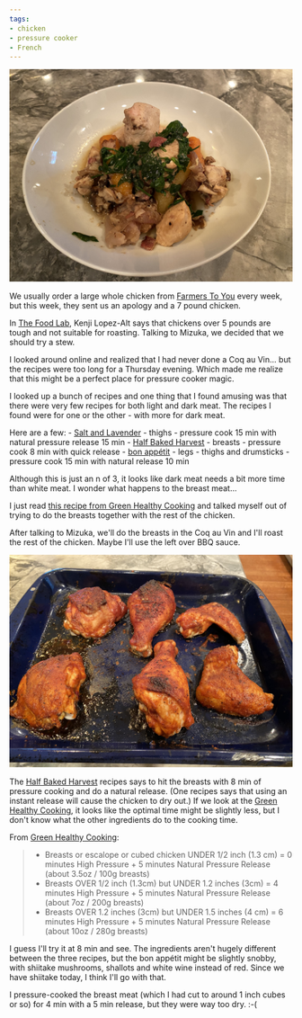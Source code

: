 ```yaml
---
tags:
- chicken
- pressure cooker
- French
---
```

![Coq au Vin](/images/coq-au-vin.jpeg)

We usually order a large whole chicken from [Farmers To You](https://farmerstoyou.com/) every week, but this week, they sent us an apology and a 7 pound chicken.

In [The Food Lab](https://www.seriouseats.com/the-food-lab), Kenji Lopez-Alt says that chickens over 5 pounds are tough and not suitable for roasting. Talking to Mizuka, we decided that we should try a stew.

I looked around online and realized that I had never done a Coq au Vin... but the recipes were too long for a Thursday evening. Which made me realize that this might be a perfect place for pressure cooker magic.

I looked up a bunch of recipes and one thing that I found amusing was that there were very few recipes for both light and dark meat. The recipes I found were for one or the other - with more for dark meat.

Here are a few:
	- [Salt and Lavender](https://www.saltandlavender.com/instant-pot-coq-au-vin/) - thighs - pressure cook 15 min with natural pressure release 15 min
	- [Half Baked Harvest](https://www.halfbakedharvest.com/healthier-instant-pot-coq-au-vin/) - breasts - pressure cook 8 min with quick release
	- [bon appétit](https://www.bonappetit.com/recipe/instant-pot-coq-au-vin) - legs - thighs and drumsticks - pressure cook 15 min with natural release 10 min

Although this is just an n of 3, it looks like dark meat needs a bit more time than white meat. I wonder what happens to the breast meat...

I just read [this recipe from Green Healthy Cooking](https://greenhealthycooking.com/instant-pot-chicken/) and talked myself out of trying to do the breasts together with the rest of the chicken.

After talking to Mizuka, we'll do the breasts in the Coq au Vin and I'll roast the rest of the chicken. Maybe I'll use the left over BBQ sauce.

![BBQ Chicken](/images/bbq-chicken.jpeg)

The [Half Baked Harvest](https://www.halfbakedharvest.com/healthier-instant-pot-coq-au-vin/) recipes says to hit the breasts with 8 min of pressure cooking and do a natural release. (One recipes says that using an instant release will cause the chicken to dry out.) If we look at the [Green Healthy Cooking](https://greenhealthycooking.com/instant-pot-chicken/), it looks like the optimal time might be slightly less, but I don't know what the other ingredients do to the cooking time.

From [Green Healthy Cooking](https://greenhealthycooking.com/instant-pot-chicken/):
> * Breasts or escalope or cubed chicken UNDER 1/2 inch (1.3 cm) = 0 minutes High Pressure + 5 minutes Natural Pressure Release (about 3.5oz / 100g breasts)
> * Breasts OVER 1/2 inch (1.3cm) but UNDER 1.2 inches (3cm) = 4 minutes High Pressure + 5 minutes Natural Pressure Release (about 7oz / 200g breasts)
> * Breasts OVER 1.2 inches (3cm) but UNDER 1.5 inches (4 cm) = 6 minutes High Pressure + 5 minutes Natural Pressure Release (about 10oz / 280g breasts)

I guess I'll try it at 8 min and see. The ingredients aren't hugely different between the three recipes, but the bon appétit might be slightly snobby, with shiitake mushrooms, shallots and white wine instead of red. Since we have shiitake today, I think I'll go with that.

I pressure-cooked the breast meat (which I had cut to around 1 inch cubes or so) for 4 min with a 5 min release, but they were way too dry. :-(
